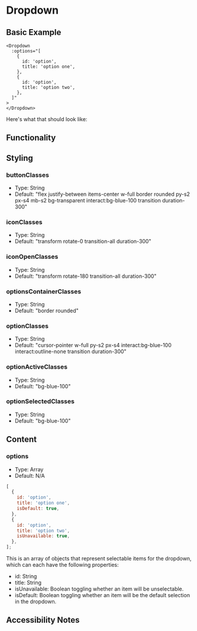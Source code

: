 <script setup>
import Dropdown from '../../components/Dropdown.vue'
</script>

# Dropdown

## Basic Example

```vue
<Dropdown
  :options="[
    {
      id: 'option',
      title: 'option one',
    },
    {
      id: 'option',
      title: 'option two',
    },
  ]"
>
</Dropdown>
```

Here's what that should look like:

<div>
<Dropdown :options="[{
        id: 'option',
        title: 'option one'
    },
    {
        id: 'option',
        title: 'option two'
    }
]">
</Dropdown>
</div>

## Functionality

## Styling

### buttonClasses <Pill label="Prop" />

- Type: String
- Default: "flex justify-between items-center w-full border rounded py-s2 px-s4 mb-s2 bg-transparent interact:bg-blue-100 transition duration-300"

### iconClasses <Pill label="Prop" />

- Type: String
- Default: "transform rotate-0 transition-all duration-300"

### iconOpenClasses <Pill label="Prop" />

- Type: String
- Default: "transform rotate-180 transition-all duration-300"

### optionsContainerClasses <Pill label="Prop" />

- Type: String
- Default: "border rounded"

### optionClasses <Pill label="Prop" />

- Type: String
- Default: "cursor-pointer w-full py-s2 px-s4 interact:bg-blue-100 interact:outline-none transition duration-300"

### optionActiveClasses <Pill label="Prop" />

- Type: String
- Default: "bg-blue-100"

### optionSelectedClasses <Pill label="Prop" />

- Type: String
- Default: "bg-blue-100"

## Content

### options <Pill label="Prop" />

- Type: Array
- Default: N/A

```js
[
  {
    id: 'option',
    title: 'option one',
    isDefault: true,
  },
  {
    id: 'option',
    title: 'option two',
    isUnavailable: true,
  },
];
```

This is an array of objects that represent selectable items for the dropdown, which can each have the following properties:

- id: String
- title: String
- isUnavailable: Boolean toggling whether an item will be unselectable.
- isDefault: Boolean toggling whether an item will be the default selection in the dropdown.

## Accessibility Notes
